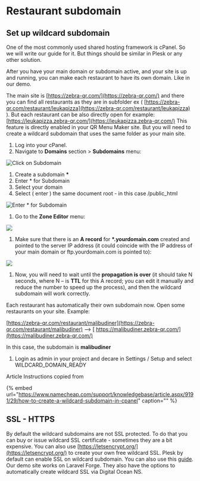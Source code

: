 # Restaurant subdomain

## Set up wildcard subdomain

One of the most commonly used shared hosting framework is cPanel. So we will write our guide for it. But things should be similar in Plesk or any other solution.

After you have your main domain or subdomain active, and your site is up and running, you can make each restaurant to have its own domain. Like in our demo.

The main site is [https://zebra-qr.com/](https://zebra-qr.com/) and there you can find all restaurants as they are in subfolder ex \( [https://zebra-qr.com/restaurant/leukapizza](https://zebra-qr.com/restaurant/leukapizza) \). But each restaurant can be also directly open for example: [https://leukapizza.zebra-qr.com/](https://leukapizza.zebra-qr.com/) This feature is directly enabled in your QR Menu Maker site. But you will need to create a wildcard subdomain that uses the same folder as your main site.

1. Log into your cPanel.  
2. Navigate to **Domains** section &gt; **Subdomains** menu:

![Click on Subdomain](https://i.imgur.com/vZwGbTb.png)

1. Create a subdomain **\***
2. Enter \* for Subdomain
3. Select your domain
4. Select \( enter \) the same document root - in this case /public\_html

![Enter \* for Subdomain](https://i.imgur.com/pvLR1Qb.png)

1. Go to the **Zone Editor** menu:

![](https://i.imgur.com/DP4iqZo.png)

1. Make sure that there is an **A record** for **\*.yourdomain.com** created and pointed to the server IP address \(it could coincide with the IP address of your main domain or ftp.yourdomain.com is pointed to\):

![](https://i.imgur.com/jis2IiF.png)

1. Now, you will need to wait until the **propagation is over** \(it should take N seconds, where N – is **TTL** for this A record; you can edit it manually and reduce the number to speed up the process\), and then the wildcard subdomain will work correctly.

Each restaurant has automatically their own subdomain now. Open some restaurants on your site. Example:

[https://zebra-qr.com/restaurant/malibudiner](https://zebra-qr.com/restaurant/malibudiner) --&gt; [ https://malibudiner.zebra-qr.com/](https://malibudiner.zebra-qr.com/)

In this case, the subdomain is **malibudiner**

1. Login as admin in your project and decare in Settings / Setup and select WILDCARD\_DOMAIN\_READY

Article Instructions copied from

{% embed url="https://www.namecheap.com/support/knowledgebase/article.aspx/9191/29/how-to-create-a-wildcard-subdomain-in-cpanel" caption="" %}

## **SSL - HTTPS**

By default the wildcard subdomains are not SSL protected. To do that you can buy or issue wildcard SSL certificate - sometimes they are a bit expensive. You can also use [https://letsencrypt.org/](https://letsencrypt.org/) to create your own free wildcard SSL. Plesk by default can enable SSL on wildcard subdomain. You can also use this [guide](https://medium.com/@saurabh6790/generate-wildcard-ssl-certificate-using-lets-encrypt-certbot-273e432794d7). Our demo site works on Laravel Forge. They also have the options to automatically create wildcard SSL via Digital Ocean NS.

